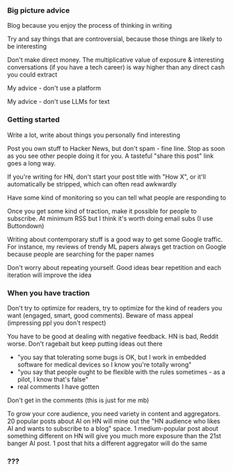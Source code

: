 ### Big picture advice

Blog because you enjoy the process of thinking in writing

Try and say things that are controversial, because those things are likely to be interesting

Don't make direct money. The multiplicative value of exposure & interesting conversations (if you have a tech career) is way higher than any direct cash you could extract

My advice - don't use a platform

My advice - don't use LLMs for text

### Getting started

Write a lot, write about things you personally find interesting

Post you own stuff to Hacker News, but don't spam - fine line. Stop as soon as you see other people doing it for you. A tasteful "share this post" link goes a long way.

If you're writing for HN, don't start your post title with "How X", or it'll automatically be stripped, which can often read awkwardly

Have some kind of monitoring so you can tell what people are responding to

Once you get some kind of traction, make it possible for people to subscribe. At minimum RSS but I think it's worth doing email subs (I use Buttondown)

Writing about contemporary stuff is a good way to get some Google traffic. For instance, my reviews of trendy ML papers always get traction on Google because people are searching for the paper names

Don't worry about repeating yourself. Good ideas bear repetition and each iteration will improve the idea

### When you have traction

Don't try to optimize for readers, try to optimize for the kind of readers you want (engaged, smart, good comments). Beware of mass appeal (impressing ppl you don't respect)

You have to be good at dealing with negative feedback. HN is bad, Reddit worse. Don't ragebait but keep putting ideas out there
  - "you say that tolerating some bugs is OK, but I work in embedded software for medical devices so I know you're totally wrong"
  - "you say that people ought to be flexible with the rules sometimes - as a pilot, I know that's false"
  - real comments I have gotten

Don't get in the comments (this is just for me mb)

To grow your core audience, you need variety in content and aggregators. 20 popular posts about AI on HN will mine out the "HN audience who likes AI and wants to subscribe to a blog" space. 1 medium-popular post about something different on HN will give you much more exposure than the 21st banger AI post. 1 post that hits a different aggregator will do the same

### ???